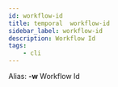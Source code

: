 ```yaml
---
id: workflow-id
title: temporal  workflow-id
sidebar_label: workflow-id
description: Workflow Id
tags:
    - cli
---
```


Alias: **-w**
Workflow Id
